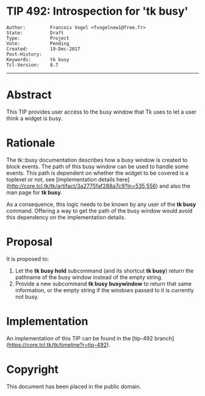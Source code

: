 # TIP 492: Introspection for 'tk busy'
	Author:         Francois Vogel <fvogelnew1@free.fr>
	State:          Draft
	Type:           Project
	Vote:           Pending
	Created:        19-Dec-2017
	Post-History:
	Keywords:       tk busy
	Tcl-Version:    8.7
-----

# Abstract

This TIP provides user access to the busy window that Tk uses to let a user think a widget is busy.

# Rationale

The tk::busy documentation describes how a busy window is created to block events. The path of this busy window can be used to handle some events. This path is dependent on whether the widget to be covered is a toplevel or not, see [implementation details here] (http://core.tcl.tk/tk/artifact/3a2775faf288a7c9?ln=535,556) and also the man page for **tk busy**.

As a consequence, this logic needs to be known by any user of the **tk busy** command. Offering  a way to get the path of the busy window would avoid this dependency on the implementation details.

# Proposal

It is proposed to:

1. Let the **tk busy hold** subcommand (and its shortcut **tk busy**) return the pathname of the busy window instead of the empty string.
2. Provide a new subcommand **tk busy busywindow** to return that same information, or the empty string if the windows passed to it is currently not busy.


# Implementation

An implementation of this TIP can be found in the [tip-492 branch]
(https://core.tcl.tk/tk/timeline?r=tip-492).

# Copyright

This document has been placed in the public domain.

